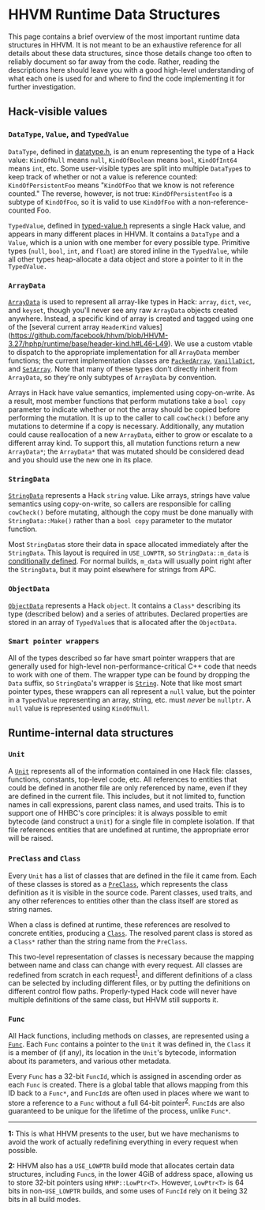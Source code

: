 # HHVM Runtime Data Structures

This page contains a brief overview of the most important runtime data
structures in HHVM. It is not meant to be an exhaustive reference for all
details about these data structures, since those details change too often to
reliably document so far away from the code. Rather, reading the descriptions
here should leave you with a good high-level understanding of what each one is
used for and where to find the code implementing it for further investigation.

## Hack-visible values

### `DataType`, `Value`, and `TypedValue`

`DataType`, defined in [datatype.h](../../runtime/base/datatype.h), is an enum
representing the type of a Hack value: `KindOfNull` means `null`,
`KindOfBoolean` means `bool`, `KindOfInt64` means `int`, etc. Some user-visible
types are split into multiple `DataType`s to keep track of whether or not a
value is reference counted: `KindOfPersistentFoo` means "`KindOfFoo` that we
know is not reference counted." The reverse, however, is not true:
`KindOfPersistentFoo` is a subtype of `KindOfFoo`, so it is valid to use
`KindOfFoo` with a non-reference-counted Foo.

`TypedValue`, defined in [typed-value.h](../../runtime/base/typed-value.h)
represents a single Hack value, and appears in many different places in HHVM. It
contains a `DataType` and a `Value`, which is a union with one member for every
possible type. Primitive types (`null`, `bool`, `int`, and `float`) are stored
inline in the `TypedValue`, while all other types heap-allocate a data object
and store a pointer to it in the `TypedValue.`

### `ArrayData`

[`ArrayData`](../../runtime/base/array-data.h) is used to represent all
array-like types in Hack: `array`, `dict`, `vec`, and `keyset`, though you'll
never see any raw `ArrayData` objects created anywhere. Instead, a specific kind
of array is created and tagged using one of the [several current array `HeaderKind` values]
(https://github.com/facebook/hhvm/blob/HHVM-3.27/hphp/runtime/base/header-kind.h#L46-L49).
We use a custom vtable to dispatch to the appropriate implementation for all
`ArrayData` member functions; the current implementation classes are
[`PackedArray`](../../runtime/base/packed-array.h),
[`VanillaDict`](../../runtime/base/vanilla-dict.h), and
[`SetArray`](../../runtime/base/set-array.h). Note that many of these types
don't directly inherit from `ArrayData`, so they're only subtypes of `ArrayData`
by convention.

Arrays in Hack have value semantics, implemented using copy-on-write. As a
result, most member functions that perform mutations take a `bool copy`
parameter to indicate whether or not the array should be copied before
performing the mutation. It is up to the caller to call `cowCheck()` before any
mutations to determine if a copy is necessary. Additionally, any mutation could
cause reallocation of a new `ArrayData`, either to grow or escalate to a
different array kind. To support this, all mutation functions return a new
`ArrayData*`; the `ArrayData*` that was mutated should be considered dead and
you should use the new one in its place.

### `StringData`

[`StringData`](../../runtime/base/string-data.h) represents a Hack `string`
value. Like arrays, strings have value semantics using copy-on-write, so callers
are responsible for calling `cowCheck()` before mutating, although the copy must
be done manually with `StringData::Make()` rather than a `bool copy` parameter
to the mutator function.

Most `StringData`s store their data in space allocated immediately after the
`StringData`. This layout is required in `USE_LOWPTR`, so `StringData::m_data`
is [conditionally
defined](https://github.com/facebook/hhvm/blob/e05d2041a598ff655f594c4fec7e5f1708d9466b/hphp/runtime/base/string-data.h#L539-L542).
For normal builds, `m_data` will usually point right after the `StringData`, but
it may point elsewhere for strings from APC.

### `ObjectData`

[`ObjectData`](../../runtime/base/object-data.h) represents a Hack `object`. It
contains a `Class*` describing its type (described below) and a series of
attributes. Declared properties are stored in an array of `TypedValue`s that is
allocated after the `ObjectData`.

### `Smart pointer wrappers`

All of the types described so far have smart pointer wrappers that are generally
used for high-level non-performance-critical C++ code that needs to work with
one of them. The wrapper type can be found by dropping the `Data` suffix, so
`StringData`'s wrapper is [`String`](../../runtime/base/type-string.h). Note
that like most smart pointer types, these wrappers can all represent a `null`
value, but the pointer in a `TypedValue` representing an array, string, etc.
must *never* be `nullptr`. A `null` value is represented using `KindOfNull`.

## Runtime-internal data structures

### `Unit`

A [`Unit`](../../runtime/vm/unit.h) represents all of the information contained
in one Hack file: classes, functions, constants, top-level code, etc. All
references to entities that could be defined in another file are only referenced
by name, even if they are defined in the current file. This includes, but it not
limited to, function names in call expressions, parent class names, and used
traits. This is to support one of HHBC's core principles: it is always possible
to emit bytecode (and construct a `Unit`) for a single file in complete
isolation. If that file references entities that are undefined at runtime, the
appropriate error will be raised.

### `PreClass` and `Class`

Every `Unit` has a list of classes that are defined in the file it came from.
Each of these classes is stored as a [`PreClass`](../../runtime/vm/preclass.h),
which represents the class definition as it is visible in the source code.
Parent classes, used traits, and any other references to entities other than the
class itself are stored as string names.

When a class is defined at runtime, these references are resolved to concrete
entities, producing a [`Class`](../../runtime/vm/class.h). The resolved parent
class is stored as a `Class*` rather than the string name from the `PreClass`.

This two-level representation of classes is necessary because the mapping
between name and class can change with every request. All classes are redefined
from scratch in each request<sup>[1](#f1)</sup>, and different definitions of a
class can be selected by including different files, or by putting the
definitions on different control flow paths. Properly-typed Hack code will
never have multiple definitions of the same class, but HHVM still supports it.

### `Func`

All Hack functions, including methods on classes, are represented using a
[`Func`](../../runtime/vm/func.h). Each `Func` contains a pointer to the `Unit`
it was defined in, the `Class` it is a member of (if any), its location in the
`Unit`'s bytecode, information about its parameters, and various other metadata.

Every `Func` has a 32-bit `FuncId`, which is assigned in ascending order as each
`Func` is created. There is a global table that allows mapping from this ID back
to a `Func*`, and `FuncId`s are often used in places where we want to store a
reference to a `Func` without a full 64-bit pointer<sup>[2](#f2)</sup>.
`FuncId`s are also guaranteed to be unique for the lifetime of the process,
unlike `Func*`.

--------

<b id="f1">1:</b> This is what HHVM presents to the user, but we have
mechanisms to avoid the work of actually redefining everything in every request
when possible.

<b id="f2">2:</b> HHVM also has a `USE_LOWPTR` build mode that allocates certain
data structures, including `Func`s, in the lower 4GiB of address space, allowing
us to store 32-bit pointers using `HPHP::LowPtr<T>`. However, `LowPtr<T>` is 64
bits in non-`USE_LOWPTR` builds, and some uses of `FuncId` rely on it being 32
bits in all build modes.
